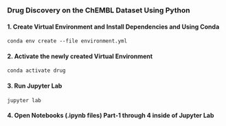 ### Drug Discovery on the ChEMBL Dataset Using Python

#### **1.  Create Virtual Environment and Install Dependencies and Using Conda**

`conda env create --file environment.yml`

#### **2.  Activate the newly created Virtual Environment**

`conda activate drug`

#### **3. Run Jupyter Lab**

`jupyter lab`

#### **4. Open Notebooks (.ipynb files) Part-1 through 4 inside of Jupyter Lab**

